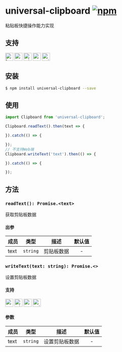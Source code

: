 # universal-clipboard [![npm](https://img.shields.io/npm/v/universal-clipboard.svg)](https://www.npmjs.com/package/universal-clipboard)

粘贴板快捷操作能力实现

## 支持
<img alt="browser" src="https://gw.alicdn.com/tfs/TB1uYFobGSs3KVjSZPiXXcsiVXa-200-200.svg" width="25px" height="25px" /> <img alt="weex" src="https://gw.alicdn.com/tfs/TB1jM0ebMaH3KVjSZFjXXcFWpXa-200-200.svg" width="25px" height="25px" /> <img alt="miniApp" src="https://gw.alicdn.com/tfs/TB1bBpmbRCw3KVjSZFuXXcAOpXa-200-200.svg" width="25px" height="25px" /> <img alt="wechatMiniprogram" src="https://img.alicdn.com/tfs/TB1slcYdxv1gK0jSZFFXXb0sXXa-200-200.svg" width="25px" height="25px"> <img alt="quickApp" src="https://gw.alicdn.com/tfs/TB1MP7EwQT2gK0jSZPcXXcKkpXa-200-200.svg" width="25px" height="25px">

## 安装
```bash
$ npm install universal-clipboard --save
```

## 使用

```javascript
import Clipboard from 'universal-clipboard';

Clipboard.readText().then(text => {

}).catch(() => {

});
// 不支持Web端
Clipboard.writeText('text').then(() => {

}).catch(() => {

});
```

## 方法

### `readText(): Promise.<text>`
获取剪贴板数据

#### 出参
| 成员 | 类型     | 描述       | 默认值 |
| ---- | -------- | ---------- | :----: |
| text | `string` | 剪贴板数据 |   -    |

### `writeText(text: string): Promise.<>`
设置剪贴板数据

#### 支持
<img alt="weex" src="https://gw.alicdn.com/tfs/TB1jM0ebMaH3KVjSZFjXXcFWpXa-200-200.svg" width="25px" height="25px" /> <img alt="miniApp" src="https://gw.alicdn.com/tfs/TB1bBpmbRCw3KVjSZFuXXcAOpXa-200-200.svg" width="25px" height="25px" /> <img alt="wechatMiniprogram" src="https://img.alicdn.com/tfs/TB1slcYdxv1gK0jSZFFXXb0sXXa-200-200.svg" width="25px" height="25px"> <img alt="quickApp" src="https://gw.alicdn.com/tfs/TB1MP7EwQT2gK0jSZPcXXcKkpXa-200-200.svg" width="25px" height="25px">

#### 参数
| 成员 | 类型     | 描述           | 默认值 |
| ---- | -------- | -------------- | :----: |
| text | `string` | 设置剪贴板数据 |   -    |
